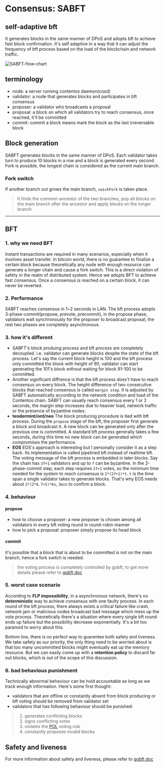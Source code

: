 # Consensus: SABFT
self-adaptive bft
------
It generates blocks in the same manner of DPoS and adopts bft to achieve fast block confirmation. It's self adaptive in a way that it can adjust the frequency of bft process based on the load of the blockchain and network traffic.

![SABFT-flow-chart](https://github.com/coschain/contentos-go/blob/master/consensus/SABFT.jpg)
## terminology
* node: a server running contentos daemon(cosd)
* validator: a node that generates blocks and participates in bft consensus
* proposer: a validator who broadcasts a proposal
* proposal: a block on which all validators try to reach consensus, once reached, it'll be committed
* commit: commit a block means mark the block as the last irreversable block

## Block generation
SABFT generates blocks in the same manner of DPoS. Each validator takes turn to produce 10 blocks in a row and a block is generated every second. Fork is possible, the longest chain is considered as the current main branch.
### Fork switch
If another branch out grows the main branch, `swichFork` is taken place.
> It finds the common ancestor of the two branches, pop all blocks on the main branch after the ancestor and apply blocks on the longer branch

------

## BFT
### 1. why we need BFT
Instant transactions are required in many scenarios, especially when it involves asset transfer.
In bitcoin world, there is no guarantee to finalize a certain block because theoretically any node with enough resource can generate a longer chain and cause a fork switch. This is a direct violation of safety in the realm of distributed system.
Hence we adopts BFT to achieve fast consensus. Once a consensus is reached on a certain block, it can never be reverted.

### 2. Performance
SABFT reaches consensus in 1~2 seconds in LAN. The bft process adopts 3-phase-commit(propose, prevote, precommit), in the propose phase, validators wait synchronously for the proposer to broadcast proposal, the rest two phases are completely asynchronous.


### 3. how it's different
* SABFT's block produing process and bft process are completely decoupled. i.e. validator can generate blocks despite the state of the bft process. Let's say the current block height is 100 and the bft process only committed the block with height of 90, validator can start generating the 101's block without waiting for block 91-100 to be committed.
* Another significant diffrence is that the bft process does't have to reach consensus on every block. The height difference of two consecutive blocks that reached consensus is called `margin step`. It is adjusted by SABFT automatically according to the network condition and load of the Contentos chain. SABFT can usually reach consensus every 1 or 2 seconds, the margin step increases due to heavier load, network traffic or the presence of byzantine nodes.
* **tendermint/ont/neo**
The block producing procedure is tied with bft process. During the `propose` stage of the bft, the proposer first generate a block and broadcast it. A new block can be generated only after the previous one is committed. A standard bft process generally takes a few seconds, during this time no new block can be generated which compromises the performance.
* **EOS**
EOS's approach is interesting but I personally consider it as a step back. Its implementation is called pipelined bft instead of realtime bft. The voting message of the bft process is embedded in later blocks. Say the chain has `3f+1` validators and up to `f` can be byzantine. In the 2-phase-commit step, each step requires `2f+1` votes, so the minimum time needed for the system to reach consensus is `2*(2f+1)*t`. `t` is the time span a single validator takes to generate blocks. That's why EOS needs about `2*(2*6.7+1)*6s`, `3min` to confirm a block.


### 4. behaviour
#### propose
* how to choose a proposer: a new proposer is chosen among all validators in every bft voting round in round-robin manner
* how to pick a proposal: proposer simply propose its head block
#### commit
it's possible that a block that is about to be committed is not on the main branch, hence a fork switch is needed.

> the voting process is completely controlled by gobft, to get more details please refer to [gobft doc](https://github.com/coschain/gobft)

### 5. worst case scenario
According to **FLP impossibility**, in a asynchronous network, there's no **deterministic** way to achieve consensus with one faulty process. In each round of the bft process, there always exists a critical failure like crash, network jam or malicious nodes broadcast bad message which mess up the vote process. Theoretically there's a situation where every single bft round ends up failure but the possibility decrease exponentially. It's a bit too paranoid to worry about this.

Bottom line, there is no perfect way to guarentee both safety and liveness. We take safety as our priority, the only thing need to be worried about is that too many uncommitted blocks might eventually eat up the memory resource. But we can easily come up with a **retention policy** to discard far out blocks, which is out of the scope of this discussion.

### 6. bad behavious punishment
Technically abnormal behaviour can be hold accountable as long as we track enough information. Here's some first thought:

* validators that are offline or constantly absent from block producing or bft voting should be removed from validator set
* validators that has following behaviour should be punished:
> 1. generates conflicting blocks
> 2. signs conflicting votes
> 3. violates the [POL](https://github.com/coschain/gobft) voting rule
> 4. constantly proposes invalid blocks

## Safety and liveness
For more information about safety and liveness, please refer to [gobft doc](https://github.com/coschain/gobft)

